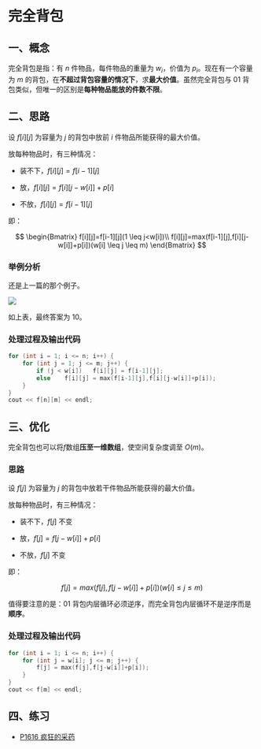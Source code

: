 # 完全背包

## 一、概念

完全背包是指：有 $n$ 件物品，每件物品的重量为 $w_i$，价值为 $p_i$。现在有一个容量为 $m$ 的背包，在**不超过背包容量的情况下**，求**最大价值**。虽然完全背包与 01 背包类似，但唯一的区别是**每种物品能放的件数不限**。

## 二、思路

设 $f[i][j]$ 为容量为 $j$ 的背包中放前 $i$ 件物品所能获得的最大价值。

放每种物品时，有三种情况：

- 装不下，$f[i][j]=f[i-1][j]$

- 放，$f[i][j]=f[i][j-w[i]]+p[i]$

- 不放，$f[i][j]=f[i-1][j]$

即：

$$
\begin{Bmatrix}
f[i][j]=f[i-1][j](1 \leq j<w[i])\\
f[i][j]=max(f[i-1][j],f[i][j-w[i]]+p[i])(w[i] \leq j \leq m)
\end{Bmatrix}
$$

### 举例分析

还是上一篇的那个例子。

![](https://cdn.luogu.com.cn/upload/image_hosting/fsegul9p.png)

如上表，最终答案为 10。

### 处理过程及输出代码

```cpp
for (int i = 1; i <= n; i++) {
	for (int j = 1; j <= m; j++) {
		if (j < w[i])	f[i][j] = f[i-1][j];
		else	f[i][j] = max(f[i-1][j],f[i][j-w[i]]+p[i]);
	}
}
cout << f[n][m] << endl;
```

## 三、优化

完全背包也可以将$f$数组**压至一维数组**，使空间复杂度调至 $O(m)$。

### 思路

设 $f[j]$ 为容量为 $j$ 的背包中放若干件物品所能获得的最大价值。

放每种物品时，有三种情况：

- 装不下，$f[j]$ 不变

- 放，$f[j]=f[j-w[i]]+p[i]$

- 不放，$f[j]$ 不变

即：

$$
f[j]=max(f[j],f[j-w[i]]+p[i])(w[i] \leq j \leq m)
$$

值得要注意的是：01 背包内层循环必须逆序，而完全背包内层循环不是逆序而是**顺序**。

### 处理过程及输出代码


```cpp
for (int i = 1; i <= n; i++) {
	for (int j = w[i]; j <= m; j++) {
		f[j] = max(f[j],f[j-w[i]]+p[i]);
	}
}
cout << f[m] << endl;
```

## 四、练习

- [P1616 疯狂的采药](https://www.luogu.com.cn/problem/P1616)

